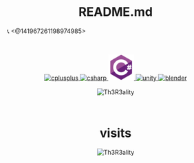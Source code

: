 <h1 align="center">README.md</h1>


📞 <@141967261198974985> <br>

<br>


<p align="center">
  <a href="https://www.learncpp.com/" target="_blank" rel="noreferrer">
    <img src="https://upload.wikimedia.org/wikipedia/commons/1/18/ISO_C%2B%2B_Logo.svg" alt="cplusplus" width="60" height="60"/>
  </a>
  <a href="https://letmegooglethat.com/?q=how+to+code+in+assembly" target="_blank" rel="noreferrer">
    <img src="https://user-images.githubusercontent.com/5421823/62779160-4d8fff00-baaa-11e9-8534-d3f17248b073.png" alt="csharp" width="60" height="40"/>
  </a>
  <a href="https://www.w3schools.com/cs/" target="_blank" rel="noreferrer"> <img src="https://raw.githubusercontent.com/devicons/devicon/master/icons/csharp/csharp-original.svg" alt="csharp" width="60" height="60"/>
  </a>
  <a href="https://unity.com/" target="_blank" rel="noreferrer">
    <img src="https://www.vectorlogo.zone/logos/unity3d/unity3d-icon.svg" alt="unity" width="60" height="60"/>
  </a>
  <a href="https://www.blender.org/" target="_blank" rel="noreferrer">
    <img src="https://upload.wikimedia.org/wikipedia/commons/0/0c/Blender_logo_no_text.svg" alt="blender" width="60" height="60"/>
  </a>
</p>

<p align="center">
 <img align="center" src="https://github-readme-stats.vercel.app/api/top-langs?username=Th3R3ality&show_icons=true&locale=en&layout=compact&theme=dark" alt="Th3R3ality" />
</p>

<!---
<p align="center">
 <img align="center" src="https://github-readme-stats.vercel.app/api?username=Th3R3ality&show_icons=true&locale=en&theme=dark" alt="Th3R3ality" /></td>
</p>
<p align="left"> <img src="https://komarev.com/ghpvc/?username=Th3R3ality&label=Profile%20views&color=0e75b6&style=flat" alt="Th3R3ality" /> </p>
https://moe-counter.glitch.me/get/@Th3R3ality?theme=gelbooru
--->
<br>
<h1 align="center">
  visits
</h1>
<p align="center">
  <img src="https://count.getloli.com/get/@Th3R3ality?theme=rule34" alt="Th3R3ality" />
</p>
<!---
Th3R3ality/Th3R3ality is a ✨ special ✨ repository because its `README.md` (this file) appears on your GitHub profile.
You can click the Preview link to take a look at your changes.
--->
